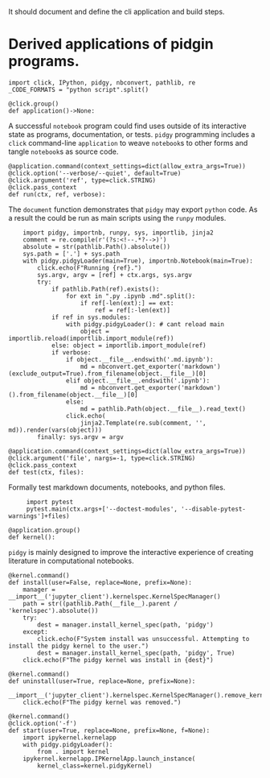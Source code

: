 It should document and define the cli application and build steps.

# Derived applications of pidgin programs.

    import click, IPython, pidgy, nbconvert, pathlib, re
    _CODE_FORMATS = "python script".split()

    @click.group()
    def application()->None:

A successful `notebook` program could find uses outside of its interactive state
as programs, documentation, or tests. `pidgy` programming includes a `click`
command-line `application` to weave `notebook`s to other forms and tangle
`notebook`s as source code.

    @application.command(context_settings=dict(allow_extra_args=True))
    @click.option('--verbose/--quiet', default=True)
    @click.argument('ref', type=click.STRING)
    @click.pass_context
    def run(ctx, ref, verbose):

The `document` function demonstrates that `pidgy` may export `python` code. As a
result the could be run as main scripts using the `runpy` modules.

        import pidgy, importnb, runpy, sys, importlib, jinja2
        comment = re.compile(r'(?s:<!--.*?-->)')
        absolute = str(pathlib.Path().absolute())
        sys.path = ['.'] + sys.path
        with pidgy.pidgyLoader(main=True), importnb.Notebook(main=True):
            click.echo(F"Running {ref}.")
            sys.argv, argv = [ref] + ctx.args, sys.argv
            try:
                if pathlib.Path(ref).exists():
                    for ext in ".py .ipynb .md".split():
                        if ref[-len(ext):] == ext:
                            ref = ref[:-len(ext)]
                if ref in sys.modules:
                    with pidgy.pidgyLoader(): # cant reload main
                        object = importlib.reload(importlib.import_module(ref))
                else: object = importlib.import_module(ref)
                if verbose:
                    if object.__file__.endswith('.md.ipynb'):
                        md = nbconvert.get_exporter('markdown')(exclude_output=True).from_filename(object.__file__)[0]
                    elif object.__file__.endswith('.ipynb'):
                        md = nbconvert.get_exporter('markdown')().from_filename(object.__file__)[0]
                    else:
                        md = pathlib.Path(object.__file__).read_text()
                    click.echo(
                        jinja2.Template(re.sub(comment, '', md)).render(vars(object)))
            finally: sys.argv = argv

    @application.command(context_settings=dict(allow_extra_args=True))
    @click.argument('file', nargs=-1, type=click.STRING)
    @click.pass_context
    def test(ctx, files):

Formally test markdown documents, notebooks, and python files.

         import pytest
         pytest.main(ctx.args+['--doctest-modules', '--disable-pytest-warnings']+files)

    @application.group()
    def kernel():

`pidgy` is mainly designed to improve the interactive experience of creating
literature in computational notebooks.

    @kernel.command()
    def install(user=False, replace=None, prefix=None):
        manager = __import__('jupyter_client').kernelspec.KernelSpecManager()
        path = str((pathlib.Path(__file__).parent / 'kernelspec').absolute())
        try:
            dest = manager.install_kernel_spec(path, 'pidgy')
        except:
            click.echo(F"System install was unsuccessful. Attempting to install the pidgy kernel to the user.")
            dest = manager.install_kernel_spec(path, 'pidgy', True)
        click.echo(F"The pidgy kernel was install in {dest}")

    @kernel.command()
    def uninstall(user=True, replace=None, prefix=None):
        __import__('jupyter_client').kernelspec.KernelSpecManager().remove_kernel_spec('pidgy')
        click.echo(F"The pidgy kernel was removed.")

    @kernel.command()
    @click.option('-f')
    def start(user=True, replace=None, prefix=None, f=None):
        import ipykernel.kernelapp
        with pidgy.pidgyLoader():
            from . import kernel
        ipykernel.kernelapp.IPKernelApp.launch_instance(
            kernel_class=kernel.pidgyKernel)

